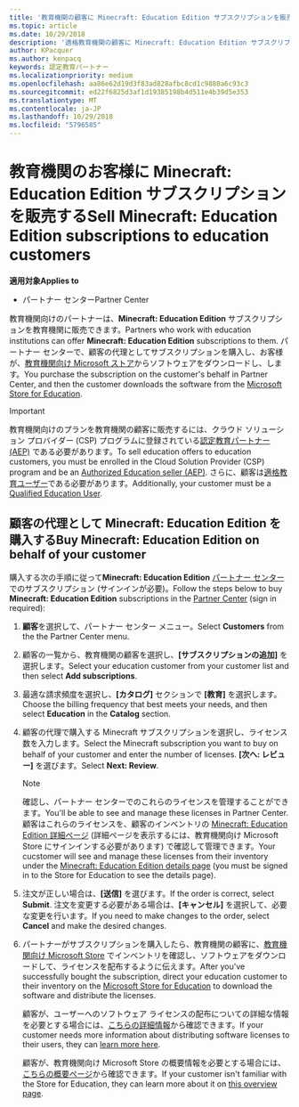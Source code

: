 ```yaml
---
title: '教育機関の顧客に Minecraft: Education Edition サブスクリプションを販売する'
ms.topic: article
ms.date: 10/29/2018
description: '適格教育機関の顧客に Minecraft: Education Edition サブスクリプションを販売します。'
author: KPacquer
ms.author: kenpacq
keywords: 認定教育パートナー
ms.localizationpriority: medium
ms.openlocfilehash: aa86e62d19d3f83ad828afbc8cd1c9880a6c93c3
ms.sourcegitcommit: ed22f6825d3af1d19385198b4d511e4b39d5e353
ms.translationtype: MT
ms.contentlocale: ja-JP
ms.lasthandoff: 10/29/2018
ms.locfileid: "5796585"
---
```

# <a name="sell-minecraft-education-edition-subscriptions-to-education-customers"></a><span data-ttu-id="bae0b-104">教育機関のお客様に Minecraft: Education Edition サブスクリプションを販売する</span><span class="sxs-lookup"><span data-stu-id="bae0b-104">Sell Minecraft: Education Edition subscriptions to education customers</span></span>

**<span data-ttu-id="bae0b-105">適用対象</span><span class="sxs-lookup"><span data-stu-id="bae0b-105">Applies to</span></span>**

-  <span data-ttu-id="bae0b-106">パートナー センター</span><span class="sxs-lookup"><span data-stu-id="bae0b-106">Partner Center</span></span>

<span data-ttu-id="bae0b-107">教育機関向けのパートナーは、**Minecraft: Education Edition** サブスクリプションを教育機関に販売できます。</span><span class="sxs-lookup"><span data-stu-id="bae0b-107">Partners who work with education institutions can offer **Minecraft: Education Edition** subscriptions to them.</span></span> <span data-ttu-id="bae0b-108">パートナー センターで、顧客の代理としてサブスクリプションを購入し、お客様が、[教育機関向け Microsoft ストア](https://educationstore.microsoft.com)からソフトウェアをダウンロードし、します。</span><span class="sxs-lookup"><span data-stu-id="bae0b-108">You purchase the subscription on the customer's behalf in Partner Center, and then the customer downloads the software from the [Microsoft Store for Education](https://educationstore.microsoft.com).</span></span> 

>[!IMPORTANT]
><span data-ttu-id="bae0b-109">教育機関向けのプランを教育機関の顧客に販売するには、クラウド ソリューション プロバイダー (CSP) プログラムに登録されている[認定教育パートナー (AEP)](https://www.mepn.com) である必要があります。</span><span class="sxs-lookup"><span data-stu-id="bae0b-109">To sell education offers to education customers, you must be enrolled in the Cloud Solution Provider (CSP) program and be an [Authorized Education seller (AEP)](https://www.mepn.com).</span></span> <span data-ttu-id="bae0b-110">さらに、顧客は[適格教育ユーザー](http://www.microsoftvolumelicensing.com/DocumentSearch.aspx?Mode=3&DocumentTypeId=7)である必要があります。</span><span class="sxs-lookup"><span data-stu-id="bae0b-110">Additionally, your customer must be a [Qualified Education User](http://www.microsoftvolumelicensing.com/DocumentSearch.aspx?Mode=3&DocumentTypeId=7).</span></span>  

 
## <a name="buy-minecraft-education-edition-on-behalf-of-your-customer"></a><span data-ttu-id="bae0b-111">顧客の代理として **Minecraft: Education Edition** を購入する</span><span class="sxs-lookup"><span data-stu-id="bae0b-111">Buy **Minecraft: Education Edition** on behalf of your customer</span></span>

<span data-ttu-id="bae0b-112">購入する次の手順に従って**Minecraft: Education Edition** [パートナー センター](https://partnercenter.microsoft.com/pcv/dashboard/overview
)でのサブスクリプション (サインインが必要)。</span><span class="sxs-lookup"><span data-stu-id="bae0b-112">Follow the steps below to buy **Minecraft: Education Edition** subscriptions in the [Partner Center](https://partnercenter.microsoft.com/pcv/dashboard/overview
) (sign in required):</span></span>

  1.  <span data-ttu-id="bae0b-113">**顧客**を選択して、パートナー センター メニュー。</span><span class="sxs-lookup"><span data-stu-id="bae0b-113">Select **Customers** from the the Partner Center menu.</span></span>
  
  2.  <span data-ttu-id="bae0b-114">顧客の一覧から、教育機関の顧客を選択し、**[サブスクリプションの追加]** を選択します。</span><span class="sxs-lookup"><span data-stu-id="bae0b-114">Select your education customer from your customer list and then select **Add subscriptions**.</span></span>
  
  3.  <span data-ttu-id="bae0b-115">最適な請求頻度を選択し、**[カタログ]** セクションで **[教育]** を選択します。</span><span class="sxs-lookup"><span data-stu-id="bae0b-115">Choose the billing frequency that best meets your needs, and then select **Education** in the **Catalog** section.</span></span>

  4.  <span data-ttu-id="bae0b-116">顧客の代理で購入する Minecraft サブスクリプションを選択し、ライセンス数を入力します。</span><span class="sxs-lookup"><span data-stu-id="bae0b-116">Select the Minecraft subscription you want to buy on behalf of your customer and enter the number of licenses.</span></span> <span data-ttu-id="bae0b-117">**[次へ: レビュー]** を選びます。</span><span class="sxs-lookup"><span data-stu-id="bae0b-117">Select **Next: Review**.</span></span>

      >[!NOTE]
      ><span data-ttu-id="bae0b-118">確認し、パートナー センターでのこれらのライセンスを管理することができます。</span><span class="sxs-lookup"><span data-stu-id="bae0b-118">You'll be able to see and manage these licenses in Partner Center.</span></span> <span data-ttu-id="bae0b-119">顧客はこれらのライセンスを、顧客のインベントリの [Minecraft: Education Edition 詳細ページ](https://educationstore.microsoft.com/en-us/store/details/minecraft-education-edition/9nblggh4r2r6) (詳細ページを表示するには、教育機関向け Microsoft Store にサインインする必要があります) で確認して管理できます。</span><span class="sxs-lookup"><span data-stu-id="bae0b-119">Your cucstomer will see and manage these licenses from their inventory under the [Minecraft: Education Edition details page](https://educationstore.microsoft.com/en-us/store/details/minecraft-education-edition/9nblggh4r2r6) (you must be signed in to the Store for Education to see the details page).</span></span> 

  5.  <span data-ttu-id="bae0b-120">注文が正しい場合は、**[送信]** を選びます。</span><span class="sxs-lookup"><span data-stu-id="bae0b-120">If the order is correct, select **Submit**.</span></span> <span data-ttu-id="bae0b-121">注文を変更する必要がある場合は、**[キャンセル]** を選択して、必要な変更を行います。</span><span class="sxs-lookup"><span data-stu-id="bae0b-121">If you need to make changes to the order, select **Cancel** and make the desired changes.</span></span>   

  6.  <span data-ttu-id="bae0b-122">パートナーがサブスクリプションを購入したら、教育機関の顧客に、[教育機関向け Microsoft Store](https://educationstore.microsoft.com) でインベントリを確認し、ソフトウェアをダウンロードして、ライセンスを配布するように伝えます。</span><span class="sxs-lookup"><span data-stu-id="bae0b-122">After you've successfully bought the subscription, direct your education customer to their inventory on the [Microsoft Store for Education](https://educationstore.microsoft.com) to download the software and distribute the licenses.</span></span>

      <span data-ttu-id="bae0b-123">顧客が、ユーザーへのソフトウェア ライセンスの配布についての詳細な情報を必要とする場合には、[こちらの詳細情報](https://docs.microsoft.com/education/windows/school-get-minecraft#distribute-minecraft)から確認できます。</span><span class="sxs-lookup"><span data-stu-id="bae0b-123">If your customer needs more information about distributing software licenses to their users, they can [learn more here](https://docs.microsoft.com/education/windows/school-get-minecraft#distribute-minecraft).</span></span>  
  
      <span data-ttu-id="bae0b-124">顧客が、教育機関向け Microsoft Store の概要情報を必要とする場合には、[こちらの概要ページ](https://docs.microsoft.com/microsoft-store/windows-store-for-business-overview)から確認できます。</span><span class="sxs-lookup"><span data-stu-id="bae0b-124">If your customer isn't familiar with the Store for Education, they can learn more about it on [this overview page](https://docs.microsoft.com/microsoft-store/windows-store-for-business-overview).</span></span>  

      

